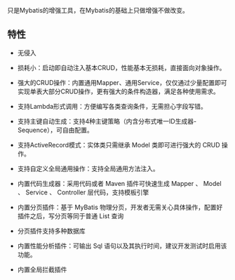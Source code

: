 只是Mybatis的增强工具，在Mybatis的基础上只做增强不做改变。

特性
--
* 无侵入

* 损耗小：启动即自动注入基本CRUD，性能基本无损耗，直接面向对象操作。

* 强大的CRUD操作：内置通用Mapper、通用Service，仅仅通过少量配置即可实现单表大部分CRUD操作，更有强大的条件构造器，满足各种使用需求。

* 支持Lambda形式调用：方便编写各类查询条件，无需担心字段写错。

* 支持主键自动生成：支持4种主键策略（内含分布式唯一ID生成器-Sequence），可自由配置。

* 支持ActiveRecord模式：实体类只需继承 Model 类即可进行强大的 CRUD 操作。

* 支持自定义全局通用操作：支持全局通用方法注入。

* 内置代码生成器：采用代码或者 Maven 插件可快速生成 Mapper 、 Model 、 Service 、 Controller 层代码，支持模板引擎

* 内置分页插件：基于 MyBatis 物理分页，开发者无需关心具体操作，配置好插件之后，写分页等同于普通 List 查询

* 分页插件支持多种数据库

* 内置性能分析插件：可输出 Sql 语句以及其执行时间，建议开发测试时启用该功能。

* 内置全局拦截插件

